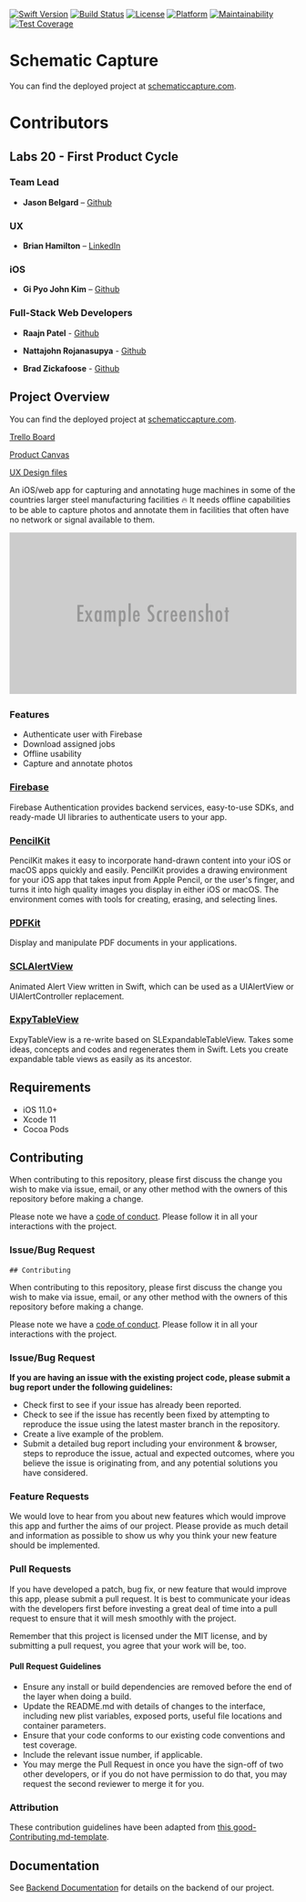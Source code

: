 [![Swift Version][swift-image]][swift-url]
[![Build Status][travis-image]][travis-url]
[![License][license-image]][license-url]
[![Platform](https://img.shields.io/cocoapods/p/LFAlertController.svg?style=flat)](http://cocoapods.org/pods/LFAlertController)
[![Maintainability](https://api.codeclimate.com/v1/badges/1257e90eac623ca12586/maintainability)](https://codeclimate.com/github/Lambda-School-Labs/schematic-capture-ios)
[![Test Coverage](https://api.codeclimate.com/v1/badges/1257e90eac623ca12586/test_coverage)](https://codeclimate.com/github/Lambda-School-Labs/schematic-capture-ios)

# Schematic Capture

You can find the deployed project at [schematiccapture.com](https://www.schematiccapture.com/).

# Contributors

## Labs 20 - First Product Cycle

### Team Lead

- **Jason Belgard** – [Github](https://github.com/jbelgard)

### UX

- **Brian Hamilton** – [LinkedIn](https://github.com/BHamilton781)

### iOS

- **Gi Pyo John Kim** – [Github](https://github.com/GiPyoK)

### Full-Stack Web Developers

- **Raajn Patel** - [Github](https://github.com/raajnpatel)

- **Nattajohn Rojanasupya** - [Github](https://github.com/nattroj)

- **Brad Zickafoose** - [Github](https://github.com/bradzickafoose)


## Project Overview

You can find the deployed project at [schematiccapture.com](https://www.schematiccapture.com/).

[Trello Board](https://trello.com/b/Amx4wIKW/labs-20-schematic-capture)

[Product Canvas](https://www.notion.so/Schematic-Capture-d4594ebf93ff4c6aba7942aea0546fea)

[UX Design files](https://www.figma.com/file/cFDM1JqxOSem73IdYGSntU/Schematic-Capture?node-id=0%3A1)

An iOS/web app for capturing and annotating huge machines in some of the countries larger steel manufacturing facilities 🔥 It needs offline capabilities to be able to capture photos and annotate them in facilities that often have no network or signal available to them.

![](header.png)

### Features

-    Authenticate user with Firebase
-    Download assigned jobs
-    Offline usability
-    Capture and annotate photos

### [Firebase](https://firebase.google.com/docs/auth)

Firebase Authentication provides backend services, easy-to-use SDKs, and ready-made UI libraries to authenticate users to your app. 

### [PencilKit](https://developer.apple.com/documentation/pencilkit)

PencilKit makes it easy to incorporate hand-drawn content into your iOS or macOS apps quickly and easily. PencilKit provides a drawing environment for your iOS app that takes input from Apple Pencil, or the user's finger, and turns it into high quality images you display in either iOS or macOS. The environment comes with tools for creating, erasing, and selecting lines.

### [PDFKit](https://developer.apple.com/documentation/pdfkit)

Display and manipulate PDF documents in your applications.

### [SCLAlertView](https://github.com/vikmeup/SCLAlertView-Swift)

Animated Alert View written in Swift, which can be used as a UIAlertView or UIAlertController replacement.

### [ExpyTableView](https://github.com/okhanokbay/ExpyTableView)

ExpyTableView is a re-write based on SLExpandableTableView. Takes some ideas, concepts and codes and regenerates them in Swift. Lets you create expandable table views as easily as its ancestor.


## Requirements
-   iOS 11.0+
-   Xcode 11
-   Cocoa Pods

## Contributing

When contributing to this repository, please first discuss the change you wish to make via issue, email, or any other method with the owners of this repository before making a change.

Please note we have a [code of conduct](./CODE_OF_CONDUCT.md). Please follow it in all your interactions with the project.

### Issue/Bug Request

    ## Contributing

When contributing to this repository, please first discuss the change you wish to make via issue, email, or any other method with the owners of this repository before making a change.

Please note we have a [code of conduct](./code_of_conduct.md). Please follow it in all your interactions with the project.

### Issue/Bug Request

 **If you are having an issue with the existing project code, please submit a bug report under the following guidelines:**
 - Check first to see if your issue has already been reported.
 - Check to see if the issue has recently been fixed by attempting to reproduce the issue using the latest master branch in the repository.
 - Create a live example of the problem.
 - Submit a detailed bug report including your environment & browser, steps to reproduce the issue, actual and expected outcomes,  where you believe the issue is originating from, and any potential solutions you have considered.

### Feature Requests

We would love to hear from you about new features which would improve this app and further the aims of our project. Please provide as much detail and information as possible to show us why you think your new feature should be implemented.

### Pull Requests

If you have developed a patch, bug fix, or new feature that would improve this app, please submit a pull request. It is best to communicate your ideas with the developers first before investing a great deal of time into a pull request to ensure that it will mesh smoothly with the project.

Remember that this project is licensed under the MIT license, and by submitting a pull request, you agree that your work will be, too.

#### Pull Request Guidelines

- Ensure any install or build dependencies are removed before the end of the layer when doing a build.
- Update the README.md with details of changes to the interface, including new plist variables, exposed ports, useful file locations and container parameters.
- Ensure that your code conforms to our existing code conventions and test coverage.
- Include the relevant issue number, if applicable.
- You may merge the Pull Request in once you have the sign-off of two other developers, or if you do not have permission to do that, you may request the second reviewer to merge it for you.

### Attribution

These contribution guidelines have been adapted from [this good-Contributing.md-template](https://gist.github.com/PurpleBooth/b24679402957c63ec426).


## Documentation

See [Backend Documentation](https://github.com/Lambda-School-Labs/schematic-capture-be/) for details on the backend of our project.


[swift-image]: https://img.shields.io/badge/swift-5.0-orange.svg
[swift-url]: https://swift.org/
[license-image]: https://img.shields.io/badge/License-MIT-blue.svg
[license-url]: LICENSE
[travis-image]: https://img.shields.io/travis/dbader/node-datadog-metrics/master.svg?style=flat-square
[travis-url]: https://travis-ci.org/dbader/node-datadog-metrics
[codebeat-image]: https://codebeat.co/badges/c19b47ea-2f9d-45df-8458-b2d952fe9dad
[codebeat-url]: https://codebeat.co/projects/github-com-vsouza-awesomeios-com
